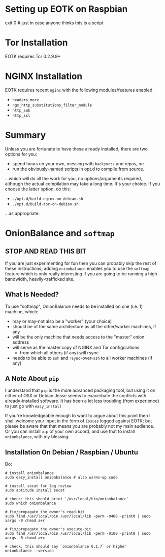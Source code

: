 # Setting up EOTK on Raspbian

exit 0 # just in case anyone thinks this is a script

# Tor Installation

EOTK requires Tor 0.2.9.9+

# NGINX Installation

EOTK requires recent `nginx` with the following modules/features enabled:

* `headers_more`
* `ngx_http_substitutions_filter_module`
* `http_sub`
* `http_ssl`

# Summary

Unless you are fortunate to have these already installed, there are
two options for you:

- spend hours on your own, messing with `backports` and repos, or:
- run the obviously-named scripts in opt.d to compile from source.

...which will do all the work for you, no options/arguments required,
although the actual compilation may take a long time.  It's your
choice.  If you choose the latter option, do this:

- `./opt.d/build-nginx-on-debian.sh`
- `./opt.d/build-tor-on-debian.sh`

...as appropriate.

# OnionBalance and `softmap`

## STOP AND READ THIS BIT

If you are just experimenting for fun then you can probably skip the
rest of these instructions; adding `onionbalance` enables you to use
the `softmap` feature which is only really interesting if you are
going to be running a high-bandwidth, heavily-trafficked site.

## What Is Needed?

To use "softmap", OnionBalance needs to be installed on one (i.e. 1)
machine, which:

* may or may-not also be a "worker" (your choice)
* should be of the same architecture as all the other/worker machines, if any
* will be the only machine that needs access to the "master" onion address
* will serve as the master copy of NGINX and Tor configurations
  * from which all others (if any) will rsync
* needs to be able to `ssh` and `rsync`-over-`ssh` to all worker machines (if any)

## A Note About `pip`

I understand that `pip` is the more advanced packaging tool, but using
it on either of OSX or Debian Jesse seems to exacerbate the conflicts
with already-installed software. It has been a lot less troubling
(from experience) to just go with `easy_install`

If you're knowledgeable enough to want to argue about this point then
I shall welcome your input in the form of `Issues` logged against
EOTK; but please be aware that that means you are probably not my main
audience.  Or you can install `pip` of your own accord, and use that
to install `onionbalance`, with my blessing.

## Installation On Debian / Raspbian / Ubuntu

Do:

```
# install onionbalance
sudo easy_install onionbalance # also warms-up sudo

# install socat for log review
sudo aptitude install socat

# check: this should print `/usr/local/bin/onionbalance`
sudo which onionbalance

# fix/propagate the owner's read-bit
sudo find /usr/local/bin /usr/local/lib -perm -0400 -print0 | sudo xargs -0 chmod a+r

# fix/propagate the owner's execute-bit
sudo find /usr/local/bin /usr/local/lib -perm -0100 -print0 | sudo xargs -0 chmod a+x

# check: this should say `onionbalance 0.1.7` or higher
onionbalance --version
```
